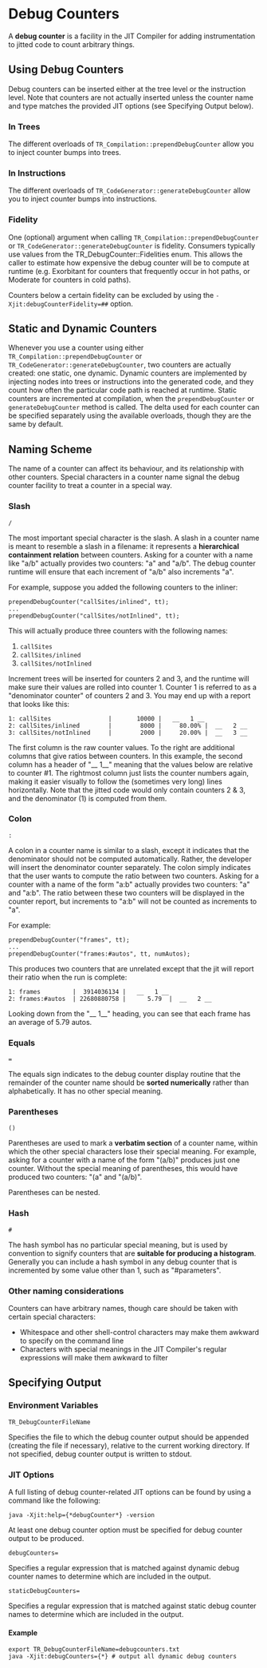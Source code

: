 <!--
Copyright (c) 2018, 2018 IBM Corp. and others

This program and the accompanying materials are made available under
the terms of the Eclipse Public License 2.0 which accompanies this
distribution and is available at https://www.eclipse.org/legal/epl-2.0/
or the Apache License, Version 2.0 which accompanies this distribution and
is available at https://www.apache.org/licenses/LICENSE-2.0.

This Source Code may also be made available under the following
Secondary Licenses when the conditions for such availability set
forth in the Eclipse Public License, v. 2.0 are satisfied: GNU
General Public License, version 2 with the GNU Classpath 
Exception [1] and GNU General Public License, version 2 with the
OpenJDK Assembly Exception [2].

[1] https://www.gnu.org/software/classpath/license.html
[2] http://openjdk.java.net/legal/assembly-exception.html

SPDX-License-Identifier: EPL-2.0 OR Apache-2.0 OR GPL-2.0 WITH Classpath-exception-2.0 OR LicenseRef-GPL-2.0 WITH Assembly-exception
-->

# Debug Counters

A **debug counter** is a facility in the JIT Compiler for adding instrumentation to jitted code to count arbitrary things.

## Using Debug Counters

Debug counters can be inserted either at the tree level or the instruction level. Note that counters are not actually inserted unless the counter name and type matches the provided JIT options (see Specifying Output below).

### In Trees

The different overloads of `TR_Compilation::prependDebugCounter` allow you to inject counter bumps into trees.

### In Instructions

The different overloads of `TR_CodeGenerator::generateDebugCounter` allow you to inject counter bumps into instructions.

### Fidelity

One (optional) argument when calling `TR_Compilation::prependDebugCounter` or `TR_CodeGenerator::generateDebugCounter` is fidelity. Consumers typically use values from the TR_DebugCounter::Fidelities enum. This allows the caller to estimate how expensive the debug counter will be to compute at runtime (e.g. Exorbitant for counters that frequently occur in hot paths, or Moderate for counters in cold paths).

Counters below a certain fidelity can be excluded by using the `-Xjit:debugCounterFidelity=##` option.

## Static and Dynamic Counters

Whenever you use a counter using either `TR_Compilation::prependDebugCounter` or `TR_CodeGenerator::generateDebugCounter`, two counters are actually created: one static, one dynamic. Dynamic counters are implemented by injecting nodes into trees or instructions into the generated code, and they count how often the particular code path is reached at runtime. Static counters are incremented at compilation, when the `prependDebugCounter` or `generateDebugCounter` method is called. The delta used for each counter can be specified separately using the available overloads, though they are the same by default.

## Naming Scheme

The name of a counter can affect its behaviour, and its relationship with other counters. Special characters in a counter name signal the debug counter facility to treat a counter in a special way.

### Slash

`/`

The most important special character is the slash. A slash in a counter name is meant to resemble a slash in a filename: it represents a **hierarchical containment relation** between counters. Asking for a counter with a name like "a/b" actually provides two counters: "a" and "a/b". The debug counter runtime will ensure that each increment of "a/b" also increments "a".

For example, suppose you added the following counters to the inliner:
```
prependDebugCounter("callSites/inlined", tt);
...
prependDebugCounter("callSites/notInlined", tt);
```
This will actually produce three counters with the following names:
1. `callSites`
2. `callSites/inlined`
3. `callSites/notInlined`

Increment trees will be inserted for counters 2 and 3, and the runtime will make sure their values are rolled into counter 1. Counter 1 is referred to as a "denominator counter" of counters 2 and 3.
You may end up with a report that looks like this:
```
1: callSites                |       10000 |   __   1 __
2: callSites/inlined        |        8000 |     80.00% |  __   2 __
3: callSites/notInlined     |        2000 |     20.00% |  __   3 __
```

The first column is the raw counter values. To the right are additional columns that give ratios between counters. In this example, the second column has a header of "__ 1__" meaning that the values below are relative to counter #1. The rightmost column just lists the counter numbers again, making it easier visually to follow the (sometimes very long) lines horizontally. Note that the jitted code would only contain counters 2 & 3, and the denominator (1) is computed from them.

### Colon

`:`

A colon in a counter name is similar to a slash, except it indicates that the denominator should not be computed automatically. Rather, the developer will insert the denominator counter separately. The colon simply indicates that the user wants to compute the ratio between two counters. Asking for a counter with a name of the form "a:b" actually provides two counters: "a" and "a:b". The ratio between these two counters will be displayed in the counter report, but increments to "a:b" will not be counted as increments to "a".

For example:
```
prependDebugCounter("frames", tt);
...
prependDebugCounter("frames:#autos", tt, numAutos);
```
This produces two counters that are unrelated except that the jit will report their ratio when the run is complete:
```
1: frames         |  3914036134 |   __   1 __
2: frames:#autos  | 22680880758 |      5.79  |  __   2 __
```
Looking down from the "__ 1__" heading, you can see that each frame has an average of 5.79 autos.

### Equals

`=`

The equals sign indicates to the debug counter display routine that the remainder of the counter name should be **sorted numerically** rather than alphabetically. It has no other special meaning.

### Parentheses

`()`

Parentheses are used to mark a **verbatim section** of a counter name, within which the other special characters lose their special meaning. For example, asking for a counter with a name of the form "(a/b)" produces just one counter. Without the special meaning of parentheses, this would have produced two counters: "(a" and "(a/b)".

Parentheses can be nested.

### Hash

`#`

The hash symbol has no particular special meaning, but is used by convention to signify counters that are **suitable for producing a histogram**. Generally you can include a hash symbol in any debug counter that is incremented by some value other than 1, such as "#parameters".

### Other naming considerations

Counters can have arbitrary names, though care should be taken with certain special characters:
- Whitespace and other shell-control characters may make them awkward to specify on the command line
- Characters with special meanings in the JIT Compiler's regular expressions will make them awkward to filter

## Specifying Output

### Environment Variables

```
TR_DebugCounterFileName
````
Specifies the file to which the debug counter output should be appended (creating the file if necessary), relative to the current working directory. If not specified, debug counter output is written to stdout.

### JIT Options

A full listing of debug counter-related JIT options can be found by using a command like the following:
```
java -Xjit:help={*debugCounter*} -version
```
At least one debug counter option must be specified for debug counter output to be produced.

```
debugCounters=
```
Specifies a regular expression that is matched against dynamic debug counter names to determine which are included in the output.

```
staticDebugCounters=
```
Specifies a regular expression that is matched against static debug counter names to determine which are included in the output.

#### Example
```
export TR_DebugCounterFileName=debugcounters.txt
java -Xjit:debugCounters={*} # output all dynamic debug counters
```
